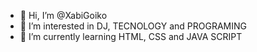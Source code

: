 - 👋 Hi, I’m @XabiGoiko
- 👀 I’m interested in DJ, TECNOLOGY and PROGRAMING
- 🌱 I’m currently learning HTML, CSS and JAVA SCRIPT

